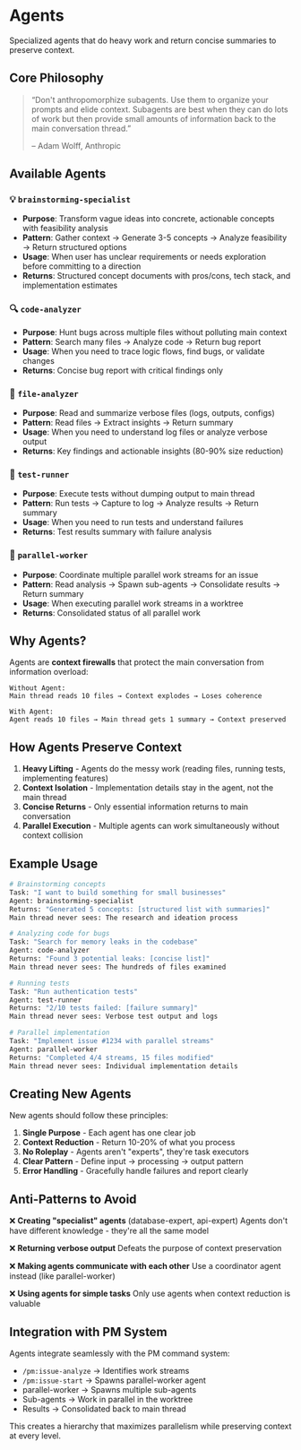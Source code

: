 # Agents

Specialized agents that do heavy work and return concise summaries to preserve context.

## Core Philosophy

> “Don't anthropomorphize subagents. Use them to organize your prompts and elide context. Subagents are best when they can do lots of work but then provide small amounts of information back to the main conversation thread.”
>
> – Adam Wolff, Anthropic

## Available Agents

### 💡 `brainstorming-specialist`
- **Purpose**: Transform vague ideas into concrete, actionable concepts with feasibility analysis
- **Pattern**: Gather context → Generate 3-5 concepts → Analyze feasibility → Return structured options
- **Usage**: When user has unclear requirements or needs exploration before committing to a direction
- **Returns**: Structured concept documents with pros/cons, tech stack, and implementation estimates

### 🔍 `code-analyzer`
- **Purpose**: Hunt bugs across multiple files without polluting main context
- **Pattern**: Search many files → Analyze code → Return bug report
- **Usage**: When you need to trace logic flows, find bugs, or validate changes
- **Returns**: Concise bug report with critical findings only

### 📄 `file-analyzer`
- **Purpose**: Read and summarize verbose files (logs, outputs, configs)
- **Pattern**: Read files → Extract insights → Return summary
- **Usage**: When you need to understand log files or analyze verbose output
- **Returns**: Key findings and actionable insights (80-90% size reduction)

### 🧪 `test-runner`
- **Purpose**: Execute tests without dumping output to main thread
- **Pattern**: Run tests → Capture to log → Analyze results → Return summary
- **Usage**: When you need to run tests and understand failures
- **Returns**: Test results summary with failure analysis

### 🔀 `parallel-worker`
- **Purpose**: Coordinate multiple parallel work streams for an issue
- **Pattern**: Read analysis → Spawn sub-agents → Consolidate results → Return summary
- **Usage**: When executing parallel work streams in a worktree
- **Returns**: Consolidated status of all parallel work

## Why Agents?

Agents are **context firewalls** that protect the main conversation from information overload:

```
Without Agent:
Main thread reads 10 files → Context explodes → Loses coherence

With Agent:
Agent reads 10 files → Main thread gets 1 summary → Context preserved
```

## How Agents Preserve Context

1. **Heavy Lifting** - Agents do the messy work (reading files, running tests, implementing features)
2. **Context Isolation** - Implementation details stay in the agent, not the main thread
3. **Concise Returns** - Only essential information returns to main conversation
4. **Parallel Execution** - Multiple agents can work simultaneously without context collision

## Example Usage

```bash
# Brainstorming concepts
Task: "I want to build something for small businesses"
Agent: brainstorming-specialist
Returns: "Generated 5 concepts: [structured list with summaries]"
Main thread never sees: The research and ideation process

# Analyzing code for bugs
Task: "Search for memory leaks in the codebase"
Agent: code-analyzer
Returns: "Found 3 potential leaks: [concise list]"
Main thread never sees: The hundreds of files examined

# Running tests
Task: "Run authentication tests"
Agent: test-runner
Returns: "2/10 tests failed: [failure summary]"
Main thread never sees: Verbose test output and logs

# Parallel implementation
Task: "Implement issue #1234 with parallel streams"
Agent: parallel-worker
Returns: "Completed 4/4 streams, 15 files modified"
Main thread never sees: Individual implementation details
```

## Creating New Agents

New agents should follow these principles:

1. **Single Purpose** - Each agent has one clear job
2. **Context Reduction** - Return 10-20% of what you process
3. **No Roleplay** - Agents aren't "experts", they're task executors
4. **Clear Pattern** - Define input → processing → output pattern
5. **Error Handling** - Gracefully handle failures and report clearly

## Anti-Patterns to Avoid

❌ **Creating "specialist" agents** (database-expert, api-expert)
   Agents don't have different knowledge - they're all the same model

❌ **Returning verbose output**
   Defeats the purpose of context preservation

❌ **Making agents communicate with each other**
   Use a coordinator agent instead (like parallel-worker)

❌ **Using agents for simple tasks**
   Only use agents when context reduction is valuable

## Integration with PM System

Agents integrate seamlessly with the PM command system:

- `/pm:issue-analyze` → Identifies work streams
- `/pm:issue-start` → Spawns parallel-worker agent
- parallel-worker → Spawns multiple sub-agents
- Sub-agents → Work in parallel in the worktree
- Results → Consolidated back to main thread

This creates a hierarchy that maximizes parallelism while preserving context at every level.
